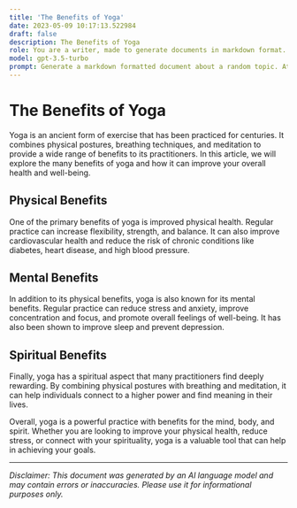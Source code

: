 ```yaml
---
title: 'The Benefits of Yoga'
date: 2023-05-09 10:17:13.522984
draft: false
description: The Benefits of Yoga
role: You are a writer, made to generate documents in markdown format. It is very important that all of the documents you generate are in valid markdown format.
model: gpt-3.5-turbo
prompt: Generate a markdown formatted document about a random topic. At the bottom, include a disclaimer explaining that the document was generated by you. The first line of the document should be the title. Make sure that the entire document is in proper markdown format, using a mix of various tags to make the document visually appealing.
---
```


# The Benefits of Yoga

Yoga is an ancient form of exercise that has been practiced for centuries. It combines physical postures, breathing techniques, and meditation to provide a wide range of benefits to its practitioners. In this article, we will explore the many benefits of yoga and how it can improve your overall health and well-being.

## Physical Benefits

One of the primary benefits of yoga is improved physical health. Regular practice can increase flexibility, strength, and balance. It can also improve cardiovascular health and reduce the risk of chronic conditions like diabetes, heart disease, and high blood pressure.

## Mental Benefits

In addition to its physical benefits, yoga is also known for its mental benefits. Regular practice can reduce stress and anxiety, improve concentration and focus, and promote overall feelings of well-being. It has also been shown to improve sleep and prevent depression.

## Spiritual Benefits

Finally, yoga has a spiritual aspect that many practitioners find deeply rewarding. By combining physical postures with breathing and meditation, it can help individuals connect to a higher power and find meaning in their lives.

Overall, yoga is a powerful practice with benefits for the mind, body, and spirit. Whether you are looking to improve your physical health, reduce stress, or connect with your spirituality, yoga is a valuable tool that can help in achieving your goals.

---

*Disclaimer: This document was generated by an AI language model and may contain errors or inaccuracies. Please use it for informational purposes only.*
